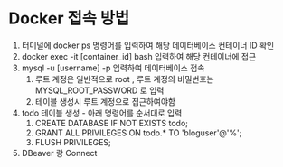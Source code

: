# Docker 접속 방법

1. 터미널에 docker ps 명령어를 입력하여 해당 데이터베이스 컨테이너 ID 확인
2. docker exec -it [container_id] bash 입력하여 해당 컨테이너에 접근
3. mysql -u [username] -p 입력하여 데이터베이스 접속
    1) 루트 계정은 일반적으로 root , 루트 계정의 비밀번호는 MYSQL_ROOT_PASSWORD 로 입력
    2) 테이블 생성시 루트 계정으로 접근하여야함
4. todo 테이블 생성 - 아래 명령어를 순서대로 입력
    1) CREATE DATABASE IF NOT EXISTS todo;
    2) GRANT ALL PRIVILEGES ON todo.* TO 'bloguser'@'%';
    3) FLUSH PRIVILEGES;
5. DBeaver 랑 Connect